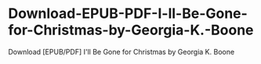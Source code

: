 # Download-EPUB-PDF-I-ll-Be-Gone-for-Christmas-by-Georgia-K.-Boone
Download [EPUB/PDF] I'll Be Gone for Christmas by Georgia K. Boone
